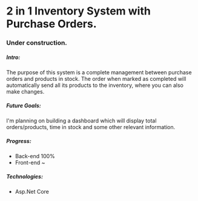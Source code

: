 # 2 in 1 Inventory System with Purchase Orders.

### Under construction.

##### Intro:

The purpose of this system is a complete management between purchase orders and products in stock. The order when marked as completed will automatically send all its products to the
inventory, where you can also make changes.

##### Future Goals:

I'm planning on building a dashboard which will display total orders/products, time in stock and some other relevant information.

##### Progress:

* Back-end 100%
* Front-end ~

##### Technologies:

* Asp.Net Core